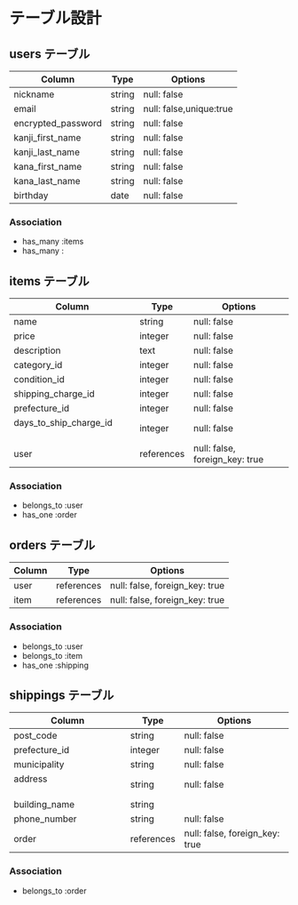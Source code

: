 # テーブル設計

## users テーブル

| Column             | Type   | Options                  |
| ------------------ | ------ | -------------------------|
| nickname           | string | null: false              |
| email              | string | null: false,unique:true  |
| encrypted_password | string | null: false              |
| kanji_first_name   | string | null: false              |
| kanji_last_name    | string | null: false              |
| kana_first_name    | string | null: false              |
| kana_last_name     | string | null: false              |
| birthday           | date   | null: false              |

### Association

- has_many :items
- has_many :

## items テーブル  

 Column                    | Type       | Options                        |
| ------------------------ | ---------- | ------------------------------ |
| name                     | string     | null: false                    |
| price                    | integer    | null: false                    |
| description        　　　 | text       | null: false                    |
| category_id        　　　 | integer    | null: false                    |
| condition_id       　　　 | integer    | null: false                    |
| shipping_charge_id  　　　| integer    | null: false                    |
| prefecture_id            | integer    | null: false                    |
| days_to_ship_charge_id    　　　 | integer    | null: false                    |
| user                     | references | null: false, foreign_key: true |

### Association
- belongs_to :user
- has_one :order


## orders テーブル

| Column     | Type       | Options                        |
| ---------  | ---------- | ------------------------------ |
| user       | references | null: false, foreign_key: true |
| item       | references | null: false, foreign_key: true |


### Association

- belongs_to :user
- belongs_to :item
- has_one :shipping


## shippings テーブル

| Column                 | Type       | Options                        |
| ---------------------- | ---------- | ------------------------------ |
| post_code              | string     | null: false                    |
| prefecture_id          | integer    | null: false                    |
| municipality           | string     | null: false                    |
| address 　　　　　　　　　| string     | null: false                    |
| building_name          | string     |                                |
| phone_number           | string     | null: false                    |
| order                  | references | null: false, foreign_key: true |

### Association

- belongs_to :order



